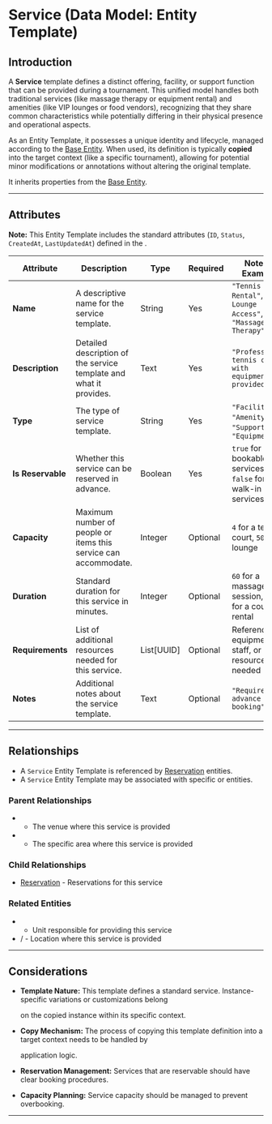 # **Service** (Data Model: Entity Template)

## **Introduction**

A **Service** template defines a distinct offering, facility, or support function that can be provided during a
tournament. This unified model handles both traditional services (like massage therapy or equipment rental) and
amenities (like VIP lounges or food vendors), recognizing that they share common characteristics while potentially
differing in their physical presence and operational aspects.

As an Entity Template, it possesses a unique identity and lifecycle, managed according to the [Base Entity](../foundation/base_entity.md). When used, its
definition is typically **copied** into the target context (like a specific tournament), allowing for potential minor
modifications or annotations without altering the original template.

It inherits properties from the [Base Entity](../foundation/base_entity.md).

---

## **Attributes**

**Note:** This Entity Template includes the standard attributes (`ID`, `Status`, `CreatedAt`, `LastUpdatedAt`) defined
in the .

| Attribute         | Description                                                        | Type       | Required | Notes / Example                                                     |
| ----------------- | ------------------------------------------------------------------ | ---------- | -------- | ------------------------------------------------------------------- |
| **Name**          | A descriptive name for the service template.                       | String     | Yes      | `"Tennis Court Rental"`, `"VIP Lounge Access"`, `"Massage Therapy"` |
| **Description**   | Detailed description of the service template and what it provides. | Text       | Yes      | `"Professional tennis court with equipment provided"`               |
| **Type**          | The type of service template.                                      | String     | Yes      | `"Facility"`, `"Amenity"`, `"Support"`, `"Equipment"`               |
| **Is Reservable** | Whether this service can be reserved in advance.                   | Boolean    | Yes      | `true` for bookable services, `false` for walk-in services          |
| **Capacity**      | Maximum number of people or items this service can accommodate.    | Integer    | Optional | `4` for a tennis court, `50` for a lounge                           |
| **Duration**      | Standard duration for this service in minutes.                     | Integer    | Optional | `60` for a massage session, `120` for a court rental                |
| **Requirements**  | List of additional resources needed for this service.              | List[UUID] | Optional | References to equipment, staff, or other resources needed           |
| **Notes**         | Additional notes about the service template.                       | Text       | Optional | `"Requires advance booking"`                                        |

---

## **Relationships**

- A `Service` Entity Template is referenced by [Reservation](../reservation/reservation.md) entities.
- A `Service` Entity Template may be associated with specific or entities.

### Parent Relationships

- - The venue where this service is provided
- - The specific area where this service is provided

### Child Relationships

- [Reservation](../reservation/reservation.md) - Reservations for this service

### Related Entities

- - Unit responsible for providing this service
- / - Location where this service is provided

---

## **Considerations**

- **Template Nature:** This template defines a standard service. Instance-specific variations or customizations belong

  on the copied instance within its specific context.

- **Copy Mechanism:** The process of copying this template definition into a target context needs to be handled by

  application logic.

- **Reservation Management:** Services that are reservable should have clear booking procedures.
- **Capacity Planning:** Service capacity should be managed to prevent overbooking.

---
